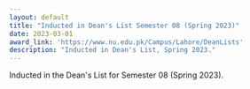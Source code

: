 ```yaml
---
layout: default
title: "Inducted in Dean's List Semester 08 (Spring 2023)"
date: 2023-03-01
award_link: 'https://www.nu.edu.pk/Campus/Lahore/DeanLists'
description: "Inducted in Dean's List, Spring 2023."
---
```


Inducted in the Dean's List for Semester 08 (Spring 2023).
